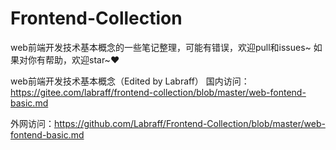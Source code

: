 # Frontend-Collection
web前端开发技术基本概念的一些笔记整理，可能有错误，欢迎pull和issues~
如果对你有帮助，欢迎star~❤

web前端开发技术基本概念（Edited by Labraff）
国内访问：https://gitee.com/labraff/frontend-collection/blob/master/web-fontend-basic.md

外网访问：https://github.com/Labraff/Frontend-Collection/blob/master/web-fontend-basic.md
